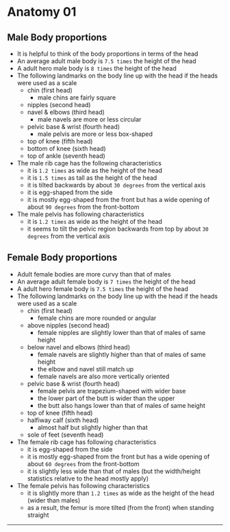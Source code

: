 # Anatomy 01

## Male Body proportions

- It is helpful to think of the body proportions in terms of the head
- An average adult male body is `7.5 times` the height of the head
- A adult hero male body is `8 times` the height of the head
- The following landmarks on the body line up with the head if the heads were used as a scale
  - chin (first head)
    - male chins are fairly square
  - nipples (second head)
  - navel & elbows (third head)
    - male navels are more or less circular
  - pelvic base & wrist (fourth head)
    - male pelvis are more or less box-shaped
  - top of knee (fifth head)
  - bottom of knee (sixth head)
  - top of ankle (seventh head)
- The male rib cage has the following characteristics
  - it is `1.2 times` as wide as the height of the head
  - it is `1.5 times` as tall as the height of the head
  - it is tilted backwards by about `30 degrees` from the vertical axis
  - it is egg-shaped from the side
  - it is mostly egg-shaped from the front but has a wide opening of about `90 degrees` from the front-bottom
- The male pelvis has following characteristics
  - it is `1.2 times` as wide as the height of the head
  - it seems to tilt the pelvic region backwards from top by about `30 degrees` from the vertical axis

## Female Body proportions

- Adult female bodies are more curvy than that of males
- An average adult female body is `7 times` the height of the head
- A adult hero female body is `7.5 times` the height of the head
- The following landmarks on the body line up with the head if the heads were used as a scale
  - chin (first head)
    - female chins are more rounded or angular
  - above nipples (second head) 
    - female nipples are slightly lower than that of males of same height
  - below navel and elbows (third head) 
    - female navels are slightly higher than that of males of same height 
    - the elbow and navel still match up
    - female navels are also more vertically oriented
  - pelvic base & wrist (fourth head)
    - female pelvis are trapezium-shaped with wider base
    - the lower part of the butt is wider than the upper
    - the butt also hangs lower than that of males of same height
  - top of knee (fifth head)
  - halfiway calf (sixth head)
    - almost half but slightly higher than that
  - sole of feet (seventh head)
- The female rib cage has following characteristics
  - it is egg-shaped from the side
  - it is mostly egg-shaped from the front but has a wide opening of about `60 degrees` from the front-bottom
  - it is slightly less wide than that of males (but the width/height statistics relative to the head mostly apply)
- The female pelvis has following characteristics
  - it is slightly more than `1.2 times` as wide as the height of the head (wider than males)
  - as a result, the femur is more tilted (from the front) when standing straight

---

